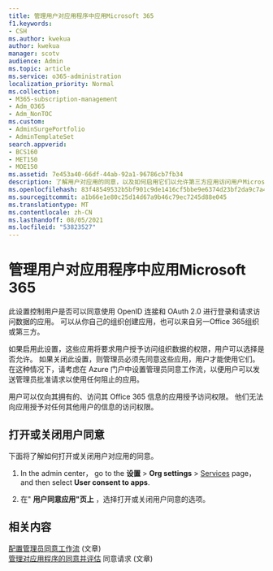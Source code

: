 ```yaml
---
title: 管理用户对应用程序中应用Microsoft 365
f1.keywords:
- CSH
ms.author: kwekua
author: kwekua
manager: scotv
audience: Admin
ms.topic: article
ms.service: o365-administration
localization_priority: Normal
ms.collection:
- M365-subscription-management
- Adm_O365
- Adm_NonTOC
ms.custom:
- AdminSurgePortfolio
- AdminTemplateSet
search.appverid:
- BCS160
- MET150
- MOE150
ms.assetid: 7e453a40-66df-44ab-92a1-96786cb7fb34
description: 了解用户对应用的同意，以及如何启用它们以允许第三方应用访问用户Microsoft 365信息。
ms.openlocfilehash: 83f48549532b5bf901c9de1416cf5bbe9e6374d23bf2da9c7a4900c847bdf160
ms.sourcegitcommit: a1b66e1e80c25d14d67a9b46c79ec7245d88e045
ms.translationtype: MT
ms.contentlocale: zh-CN
ms.lasthandoff: 08/05/2021
ms.locfileid: "53823527"
---
```

# <a name="managing-user-consent-to-apps-in-microsoft-365"></a>管理用户对应用程序中应用Microsoft 365

此设置控制用户是否可以同意使用 OpenID 连接和 OAuth 2.0 进行登录和请求访问数据的应用。 可以从你自己的组织创建应用，也可以来自另一Office 365组织或第三方。

如果启用此设置，这些应用将要求用户授予访问组织数据的权限，用户可以选择是否允许。 如果关闭此设置，则管理员必须先同意这些应用，用户才能使用它们。 在这种情况下，请考虑在 Azure 门户中设置管理员同意工作流，以便用户可以发送管理员批准请求以使用任何阻止的应用。

用户可以仅向其拥有的、访问其 Office 365 信息的应用授予访问权限。 他们无法向应用授予对任何其他用户的信息的访问权限。

## <a name="turning-user-consent-on-or-off"></a>打开或关闭用户同意

下面将了解如何打开或关闭用户对应用的同意。

1. In the admin center， go to the **设置** \> **Org settings**  >  [Services](https://go.microsoft.com/fwlink/p/?linkid=2053743) page， and then select **User consent to apps**.

2. 在" **用户同意应用"页上** ，选择打开或关闭用户同意的选项。

## <a name="related-content"></a>相关内容 

[配置管理员同意工作流](/azure/active-directory/manage-apps/configure-admin-consent-workflow) (文章) \
[管理对应用程序的同意并评估](/azure/active-directory/manage-apps/manage-consent-requests) 同意请求 (文章) 